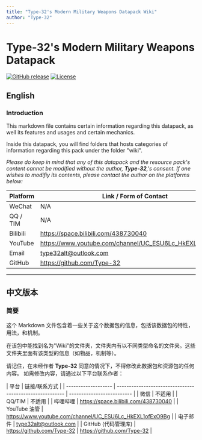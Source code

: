 ```yaml
---
title: "Type-32's Modern Military Weapons Datapack Wiki"
author: "Type-32"
---
```


# Type-32's Modern Military Weapons Datapack

[![GitHub release](https://img.shields.io/github/release/Type-32/Type32-s-Modern-Military-Weapons-RP?include_prereleases=&sort=semver&color=blue)](https://github.com/Type-32/Type-32sModernMilitaryWeaponsDP) [![License](https://img.shields.io/badge/License-MIT-blue)](#license)

## English

### Introduction

This markdown file contains certain information regarding this datapack, as well its features and usages and certain mechanics.

Inside this datapack, you will find folders that hosts categories of information regarding this pack under the folder "wiki".

_Please do keep in mind that any of this datapack and the resource pack's content cannot be modified without the author, **Type-32**,'s consent. If one wishes to modifiy its contents, please contact the author on the platforms below:_

| Platform | Link / Form of Contact                                   |
| -------- | -------------------------------------------------------- |
| WeChat   | N/A                                                      |
| QQ / TIM | N/A                                                      |
| Bilibili | https://space.bilibili.com/438730040                     |
| YouTube  | https://www.youtube.com/channel/UC_ESU6Lc_HkEXL1ofExO9Bg |
| Email    | type32alt@outlook.com                                    |
| GitHub   | https://github.com/Type-32                               |

---

## 中文版本

### 简要

这个 Markdown 文件包含着一些关于这个数据包的信息，包括该数据包的特性，用法，和机制。

在该包中能找到名为"Wiki"的文件夹，文件夹内有以不同类型命名的文件夹。这些文件夹里面有该类型的信息（如物品，机制等）。

请记住，在未经作者 **Type-32** 同意的情况下，不得修改此数据包和资源包的任何内容。 如需修改内容，请通过以下平台联系作者：

| 平台                | 链接/联系方式                                            |
| ------------------- | -------------------------------------------------------- | -------------------------- |
| 微信                | 不适用                                                   |
| QQ/TIM              | 不适用                                                   |
| 哔哩哔哩            | https://space.bilibili.com/438730040                     |
| YouTube 油管        | https://www.youtube.com/channel/UC_ESU6Lc_HkEXL1ofExO9Bg |
| 电子邮件            | type32alt@outlook.com                                    |
| GitHub (代码管理库) | https://github.com/Type-32                               | https://github.com/Type-32 |
